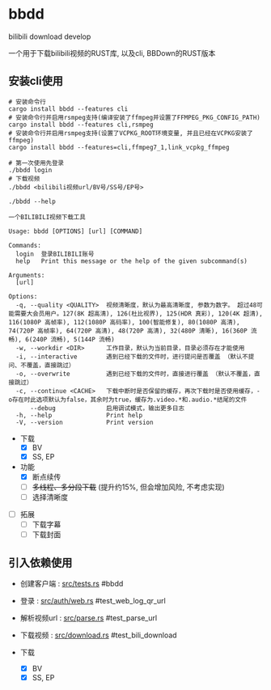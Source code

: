 bbdd
====

bilibili download develop

一个用于下载bilibili视频的RUST库, 以及cli, BBDown的RUST版本

## 安装cli使用

```
# 安装命令行
cargo install bbdd --features cli
# 安装命令行并启用rsmpeg支持(编译安装了ffmpeg并设置了FFMPEG_PKG_CONFIG_PATH)
cargo install bbdd --features cli,rsmpeg
# 安装命令行并启用rsmpeg支持(设置了VCPKG_ROOT环境变量, 并且已经在VCPKG安装了ffmpeg)
cargo install bbdd --features=cli,ffmpeg7_1,link_vcpkg_ffmpeg
```

```shell
# 第一次使用先登录
./bbdd login
# 下载视频
./bbdd <bilibili视频url/BV号/SS号/EP号>
```

```text
./bbdd --help

一个BILIBILI视频下载工具

Usage: bbdd [OPTIONS] [url] [COMMAND]

Commands:
  login  登录BILIBILI账号
  help   Print this message or the help of the given subcommand(s)

Arguments:
  [url]

Options:
  -q, --quality <QUALITY>  视频清晰度，默认为最高清晰度, 参数为数字。 超过48可能需要大会员用户。127(8K 超高清), 126(杜比视界), 125(HDR 真彩), 120(4K 超清), 116(1080P 高帧率), 112(1080P 高码率), 100(智能修复), 80(1080P 高清), 74(720P 高帧率), 64(720P 高清), 48(720P 高清), 32(480P 清晰), 16(360P 流畅), 6(240P 流畅), 5(144P 流畅)
  -w, --workdir <DIR>      工作目录，默认为当前目录，目录必须存在才能使用
  -i, --interactive        遇到已经下载的文件时，进行提问是否覆盖 （默认不提问、不覆盖，直接跳过）
  -o, --overwrite          遇到已经下载的文件时，直接进行覆盖 （默认不覆盖，直接跳过）
  -c, --continue <CACHE>   下载中断时是否保留的缓存，再次下载时是否使用缓存，-o存在时此选项默认为false，其余时为true，缓存为.video.*和.audio.*结尾的文件
      --debug              启用调试模式，输出更多日志
  -h, --help               Print help
  -V, --version            Print version
```

- 下载
    - [x] BV
    - [x] SS, EP
- 功能
    - [x] 断点续传
    - [ ] ~~多线程、多分段下载~~ (提升约15%, 但会增加风险, 不考虑实现)
    - [ ] 选择清晰度
- [ ] 拓展
    - [ ] 下载字幕
    - [ ] 下载封面

## 引入依赖使用

- 创建客户端 : [src/tests.rs](src/tests.rs)  #bbdd
- 登录 : [src/auth/web.rs](src/auth/web.rs)  #test_web_log_qr_url
- 解析视频url : [src/parse.rs](ssrc/parse.rs)  #test_parse_url
- 下载视频 : [src/download.rs](src/download.rs)  #test_bili_download

- 下载
  - [x] BV
  - [x] SS, EP
